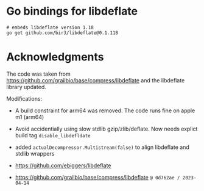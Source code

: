
# Go bindings for libdeflate 

```
# embeds libdeflate version 1.18
go get github.com/bir3/libdeflate@0.1.118
```

# Acknowledgments

The code was taken from https://github.com/grailbio/base/compress/libdeflate
and the libdeflate library updated.

Modifications:
- A build constraint for arm64 was removed.  The code runs fine on apple m1 (arm64)
- Avoid accidentially using slow stdlib gzip/zlib/deflate.  Now needs explict build tag `disable_libdefldate`
- added `actualDecompressor.Multistream(false)` to align libdeflate and stdlib wrappers

- https://github.com/ebiggers/libdeflate
- https://github.com/grailbio/base/compress/libdeflate `@ 0d762ae / 2023-04-14`

